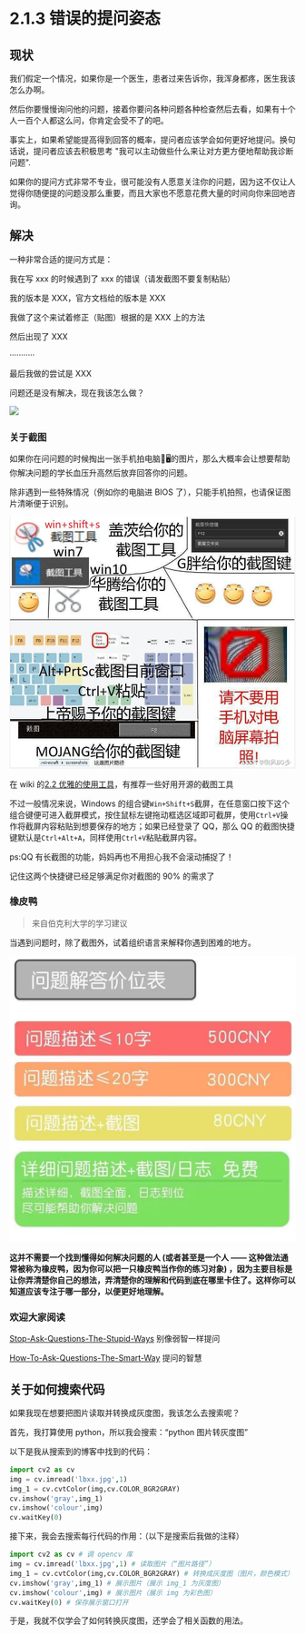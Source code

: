 # 2.1.3 错误的提问姿态

## 现状

我们假定一个情况，如果你是一个医生，患者过来告诉你，我浑身都疼，医生我该怎么办啊。

然后你要慢慢询问他的问题，接着你要问各种问题各种检查然后去看，如果有十个人一百个人都这么问，你肯定会受不了的吧。

事实上，如果希望能提高得到回答的概率，提问者应该学会如何更好地提问。换句话说，提问者应该去积极思考 "我可以主动做些什么来让对方更方便地帮助我诊断问题".

如果你的提问方式非常不专业，很可能没有人愿意关注你的问题，因为这不仅让人觉得你随便提的问题没那么重要，而且大家也不愿意花费大量的时间向你来回地咨询。

<Bilibili bvid='BV1om4y1H71S'/>

## 解决

一种非常合适的提问方式是：

我在写 xxx 的时候遇到了 xxx 的错误（请发截图不要复制粘贴）

我的版本是 XXX，官方文档给的版本是 XXX

我做了这个来试着修正（贴图）根据的是 XXX 上的方法

然后出现了 XXX

···········

最后我做的尝试是 XXX

问题还是没有解决，现在我该怎么做？

![](https://cdn.xyxsw.site/boxcnhuhE7qBLHyJKaesHGC033b.png)

### 关于截图

如果你在问问题的时候掏出一张手机拍电脑🤳🖥️的图片，那么大概率会让想要帮助你解决问题的学长血压升高然后放弃回答你的问题。

除非遇到一些特殊情况（例如你的电脑进 BIOS 了），只能手机拍照，也请保证图片清晰便于识别。

![](static/02.jpg)

在 wiki 的[2.2 优雅的使用工具](2.2优雅的使用工具.md)，有推荐一些好用开源的截图工具

不过一般情况来说，Windows 的组合键`Win+Shift+S`截屏，在任意窗口按下这个组合键便可进入截屏模式，按住鼠标左键拖动框选区域即可截屏，使用`Ctrl+V`操作将截屏内容粘贴到想要保存的地方；如果已经登录了 QQ，那么 QQ 的截图快捷键默认是`Ctrl+Alt+A`，同样使用`Ctrl+V`粘贴截屏内容。

ps:QQ 有长截图的功能，妈妈再也不用担心我不会滚动捕捉了！

记住这两个快捷键已经足够满足你对截图的 90% 的需求了

### 橡皮鸭

> 来自伯克利大学的学习建议

当遇到问题时，除了截图外，试着组织语言来解释你遇到困难的地方。

![](static/01.jpg)

**这并不需要一个找到懂得如何解决问题的人 (或者甚至是一个人 —— 这种做法通常被称为橡皮鸭，因为你可以把一只橡皮鸭当作你的练习对象) ，因为主要目标是让你弄清楚你自己的想法，弄清楚你的理解和代码到底在哪里卡住了。这样你可以知道应该专注于哪一部分，以便更好地理解。**

### 欢迎大家阅读

[Stop-Ask-Questions-The-Stupid-Ways](https://github.com/tangx/Stop-Ask-Questions-The-Stupid-Ways/blob/master/README.md) 别像弱智一样提问

[How-To-Ask-Questions-The-Smart-Way](https://github.com/ryanhanwu/How-To-Ask-Questions-The-Smart-Way/blob/main/README-zh_CN.md) 提问的智慧

## 关于如何搜索代码

如果我现在想要把图片读取并转换成灰度图，我该怎么去搜索呢？

首先，我打算使用 python，所以我会搜索：“python 图片转灰度图”

以下是我从搜索到的博客中找到的代码：

```python
import cv2 as cv
img = cv.imread('lbxx.jpg',1)
img_1 = cv.cvtColor(img,cv.COLOR_BGR2GRAY)
cv.imshow('gray',img_1)
cv.imshow('colour',img)
cv.waitKey(0)
```

接下来，我会去搜索每行代码的作用：（以下是搜索后我做的注释）

```python
import cv2 as cv # 调 opencv 库
img = cv.imread('lbxx.jpg',1) # 读取图片（“图片路径”）
img_1 = cv.cvtColor(img,cv.COLOR_BGR2GRAY) # 转换成灰度图（图片，颜色模式）
cv.imshow('gray',img_1) # 展示图片（展示 img_1 为灰度图）
cv.imshow('colour',img) # 展示图片（展示 img 为彩色图）
cv.waitKey(0) # 保存展示窗口打开
```

于是，我就不仅学会了如何转换灰度图，还学会了相关函数的用法。
